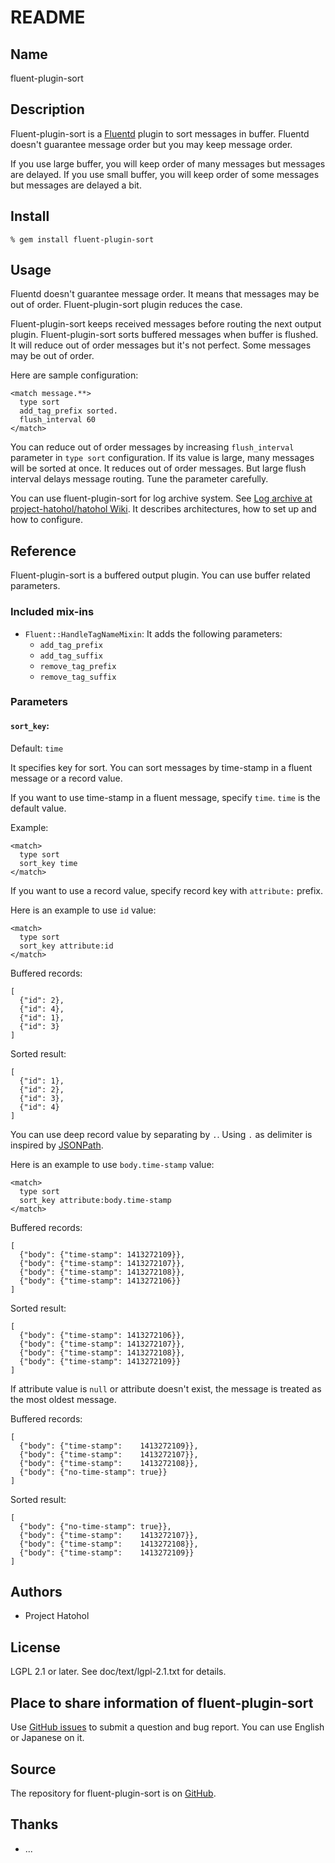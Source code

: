 # README

## Name

fluent-plugin-sort

## Description

Fluent-plugin-sort is a [Fluentd](http://www.fluentd.org/) plugin to
sort messages in buffer. Fluentd doesn't guarantee message order but
you may keep message order.

If you use large buffer, you will keep order of many messages but
messages are delayed. If you use small buffer, you will keep order of
some messages but messages are delayed a bit.

## Install

    % gem install fluent-plugin-sort

## Usage

Fluentd doesn't guarantee message order. It means that messages may be
out of order. Fluent-plugin-sort plugin reduces the case.

Fluent-plugin-sort keeps received messages before routing the next
output plugin. Fluent-plugin-sort sorts buffered messages when buffer
is flushed. It will reduce out of order messages but it's not
perfect. Some messages may be out of order.

Here are sample configuration:

    <match message.**>
      type sort
      add_tag_prefix sorted.
      flush_interval 60
    </match>

You can reduce out of order messages by increasing `flush_interval`
parameter in `type sort` configuration. If its value is large, many
messages will be sorted at once. It reduces out of order messages. But
large flush interval delays message routing. Tune the parameter
carefully.

You can use fluent-plugin-sort for log archive system. See
[Log archive at project-hatohol/hatohol Wiki](https://github.com/project-hatohol/hatohol/wiki/Log-archive). It
describes architectures, how to set up and how to configure.

## Reference

Fluent-plugin-sort is a buffered output plugin. You can use buffer
related parameters.

### Included mix-ins

* `Fluent::HandleTagNameMixin`: It adds the following parameters:
  * `add_tag_prefix`
  * `add_tag_suffix`
  * `remove_tag_prefix`
  * `remove_tag_suffix`

### Parameters

#### `sort_key`:

Default: `time`

It specifies key for sort. You can sort messages by time-stamp in a
fluent message or a record value.

If you want to use time-stamp in a fluent message, specify
`time`. `time` is the default value.

Example:

    <match>
      type sort
      sort_key time
    </match>

If you want to use a record value, specify record key with
`attribute:` prefix.

Here is an example to use `id` value:

    <match>
      type sort
      sort_key attribute:id
    </match>

Buffered records:

    [
      {"id": 2},
      {"id": 4},
      {"id": 1},
      {"id": 3}
    ]

Sorted result:

    [
      {"id": 1},
      {"id": 2},
      {"id": 3},
      {"id": 4}
    ]

You can use deep record value by separating by `.`. Using `.` as
delimiter is inspired by [JSONPath](http://goessner.net/articles/JsonPath/).

Here is an example to use `body.time-stamp` value:

    <match>
      type sort
      sort_key attribute:body.time-stamp
    </match>


Buffered records:

    [
      {"body": {"time-stamp": 1413272109}},
      {"body": {"time-stamp": 1413272107}},
      {"body": {"time-stamp": 1413272108}},
      {"body": {"time-stamp": 1413272106}}
    ]

Sorted result:

    [
      {"body": {"time-stamp": 1413272106}},
      {"body": {"time-stamp": 1413272107}},
      {"body": {"time-stamp": 1413272108}},
      {"body": {"time-stamp": 1413272109}}
    ]

If attribute value is `null` or attribute doesn't exist, the message
is treated as the most oldest message.

Buffered records:

    [
      {"body": {"time-stamp":    1413272109}},
      {"body": {"time-stamp":    1413272107}},
      {"body": {"time-stamp":    1413272108}},
      {"body": {"no-time-stamp": true}}
    ]

Sorted result:

    [
      {"body": {"no-time-stamp": true}},
      {"body": {"time-stamp":    1413272107}},
      {"body": {"time-stamp":    1413272108}},
      {"body": {"time-stamp":    1413272109}}
    ]

## Authors

* Project Hatohol

## License

LGPL 2.1 or later. See doc/text/lgpl-2.1.txt for details.

## Place to share information of fluent-plugin-sort

Use
[GitHub issues](https://github.com/project-hatohol/fluent-plugin-sort/issues)
to submit a question and bug report. You can use English or Japanese
on it.

## Source

The repository for fluent-plugin-sort is on
[GitHub](https://github.com/project-hatohol/fluent-plugin-sort/).

## Thanks

* ...
